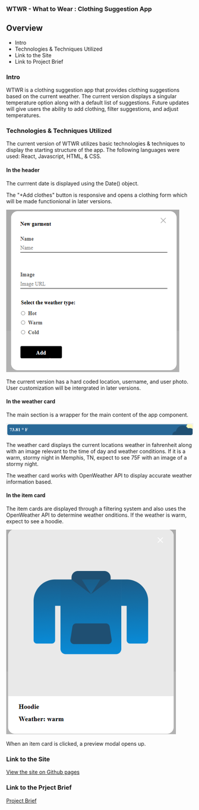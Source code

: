 ### WTWR - What to Wear : Clothing Suggestion App

## Overview
- Intro
- Technologies & Techniques Utilized
- Link to the Site
- Link to Project Brief


### Intro
WTWR is a clothing suggestion app that provides clothing suggestions based on the current weather. The current version displays a singular temperature option along with a default list of suggestions. Future updates will give users the ability to add clothing, filter suggestions, and adjust temperatures.

### Technologies & Techniques Utilized
The current version of WTWR utilizes basic technologies & techniques to display the starting structure of the app. The following languages were used: React, Javascript, HTML, & CSS.

#### In the header

The currrent date is displayed using the Date() object.

The "+Add clothes" button is responsive and opens a clothing form which will be made functionional in later versions.

![Screenshot of the clothing modal](./src/images/clothing-modal.png)

The current version has a hard coded location, username, and user photo. User customization will be intergrated in later versions. 

#### In the weather card

The main section is a wrapper for the main content of the app component.

![Screenshot of the weather card](./src/images/weather-card.png)

The weather card displays the current locations weather in fahrenheit along with an image relevant to the time of day and weather conditions. If it is a warm, stormy night in Memphis, TN, expect to see 75F with an image of a stormy night.

The weather card works with OpenWeather API to display accurate weather information based.

#### In the item card

The item cards are displayed through a filtering system and also uses the OpenWeather API to determine weather onditions. If the weather is warm, expect to see a hoodie.

![Screenshot of the item card](./src/images/item-preview.png)

When an item card is clicked, a preview modal opens up.


### Link to the Site

[View the site on Github pages](https://acozycoder.github.io/se_project_react/)

### Link to the Prject Brief

[Project Brief](https://www.figma.com/design/F03bTb81Pw8IDPj5Y9rc5i/Sprint-10-%7C-WTWR)